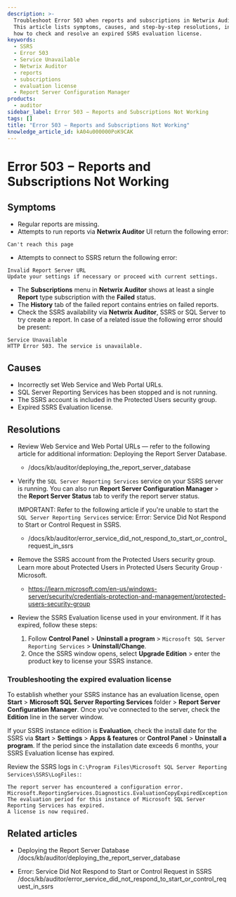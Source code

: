 ```yaml
---
description: >-
  Troubleshoot Error 503 when reports and subscriptions in Netwrix Auditor fail.
  This article lists symptoms, causes, and step-by-step resolutions, including
  how to check and resolve an expired SSRS evaluation license.
keywords:
  - SSRS
  - Error 503
  - Service Unavailable
  - Netwrix Auditor
  - reports
  - subscriptions
  - evaluation license
  - Report Server Configuration Manager
products:
  - auditor
sidebar_label: Error 503 − Reports and Subscriptions Not Working
tags: []
title: "Error 503 − Reports and Subscriptions Not Working"
knowledge_article_id: kA04u000000PoK9CAK
---
```


# Error 503 − Reports and Subscriptions Not Working

## Symptoms

- Regular reports are missing.
- Attempts to run reports via **Netwrix Auditor** UI return the following error:

```
Can't reach this page
```

- Attempts to connect to SSRS return the following error:

```
Invalid Report Server URL
Update your settings if necessary or proceed with current settings.
```

- The **Subscriptions** menu in **Netwrix Auditor** shows at least a single **Report** type subscription with the **Failed** status.
- The **History** tab of the failed report contains entries on failed reports.
- Check the SSRS availability via **Netwrix Auditor**, SSRS or SQL Server to try create a report. In case of a related issue the following error should be present:

```
Service Unavailable
HTTP Error 503. The service is unavailable.
```

## Causes

- Incorrectly set Web Service and Web Portal URLs.
- SQL Server Reporting Services has been stopped and is not running.
- The SSRS account is included in the Protected Users security group.
- Expired SSRS Evaluation license.

## Resolutions

- Review Web Service and Web Portal URLs — refer to the following article for additional information: Deploying the Report Server Database.
  - /docs/kb/auditor/deploying_the_report_server_database
- Verify the `SQL Server Reporting Services` service on your SSRS server is running. You can also run **Report Server Configuration Manager** > the **Report Server Status** tab to verify the report server status.

  IMPORTANT: Refer to the following article if you're unable to start the `SQL Server Reporting Services` service: Error: Service Did Not Respond to Start or Control Request in SSRS.
  - /docs/kb/auditor/error_service_did_not_respond_to_start_or_control_request_in_ssrs

- Remove the SSRS account from the Protected Users security group. Learn more about Protected Users in Protected Users Security Group ⸱ Microsoft.
  - https://learn.microsoft.com/en-us/windows-server/security/credentials-protection-and-management/protected-users-security-group

- Review the SSRS Evaluation license used in your environment. If it has expired, follow these steps:

  1. Follow **Control Panel** > **Uninstall a program** > `Microsoft SQL Server Reporting Services` > **Uninstall/Change**.
  2. Once the SSRS window opens, select **Upgrade Edition** > enter the product key to license your SSRS instance.

### Troubleshooting the expired evaluation license

To establish whether your SSRS instance has an evaluation license, open **Start** > **Microsoft SQL Server Reporting Services** folder > **Report Server Configuration Manager**. Once you've connected to the server, check the **Edition** line in the server window.

If your SSRS instance edition is **Evaluation**, check the install date for the SSRS via **Start** > **Settings** > **Apps & features** or **Control Panel** > **Uninstall a program**. If the period since the installation date exceeds 6 months, your SSRS Evaluation license has expired.

Review the SSRS logs in `C:\Program Files\Microsoft SQL Server Reporting Services\SSRS\LogFiles:`:

```
The report server has encountered a configuration error.  
Microsoft.ReportingServices.Diagnostics.EvaluationCopyExpiredException:
The evaluation period for this instance of Microsoft SQL Server Reporting Services has expired.  
A license is now required.
```

## Related articles

- Deploying the Report Server Database  
  /docs/kb/auditor/deploying_the_report_server_database

- Error: Service Did Not Respond to Start or Control Request in SSRS  
  /docs/kb/auditor/error_service_did_not_respond_to_start_or_control_request_in_ssrs
